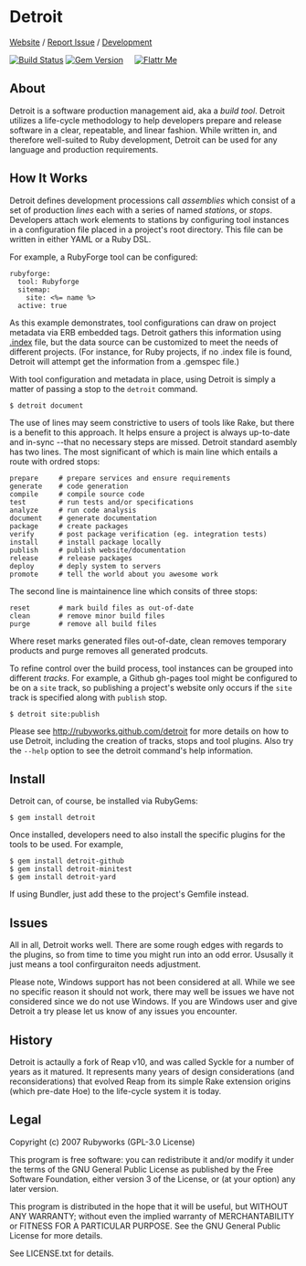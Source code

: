 # Detroit

[Website](http://rubyworks.github.io/detroit) /
[Report Issue](http://github.com/rubyworks/detroit/issues) /
[Development](http://github.com/rubyworks/detroit)

[![Build Status](http://travis-ci.org/rubyworks/detroit.png)](http://travis-ci.org/rubyworks/detroit) 
[![Gem Version](https://badge.fury.io/rb/detroit.png)](http://badge.fury.io/rb/detroit) &nbsp; &nbsp;
[![Flattr Me](http://api.flattr.com/button/flattr-badge-large.png)](http://flattr.com/thing/324911/Rubyworks-Ruby-Development-Fund)


## About

Detroit is a software production management aid, aka a *build tool*.
Detroit utilizes a life-cycle methodology to help developers
prepare and release software in a clear, repeatable, and linear fashion.
While written in, and therefore well-suited to Ruby development, Detroit
can be used for any language and production requirements.


## How It Works

Detroit defines development processions call *assemblies* which consist of
a set of production *lines* each with a series of named *stations*, or
*stops*. Developers attach work elements to stations by configuring
tool instances in a configuration file placed in a project's root
directory. This file can be written in either YAML or a Ruby DSL.

For example, a RubyForge tool can be configured:

    rubyforge:
      tool: Rubyforge
      sitemap:
        site: <%= name %>
      active: true

As this example demonstrates, tool configurations can draw on project
metadata via ERB embedded tags. Detroit gathers this information using
[.index](http://dotruby.github.com/indexer) file, but the data source
can be customized to meet the needs of different projects. (For instance,
for Ruby projects, if no .index file is found, Detroit will attempt get the
information from a .gemspec file.)

With tool configuration and metadata in place, using Detroit is simply
a matter of passing a stop to the `detroit` command. 

    $ detroit document

The use of lines may seem constrictive to users of tools like Rake, but
there is a benefit to this approach. It helps ensure a project is 
always up-to-date and in-sync --that no necessary steps are missed.
Detroit standard asembly has two lines. The most significant of which is
main line which entails a route with ordred stops:

    prepare     # prepare services and ensure requirements
    generate    # code generation
    compile     # compile source code
    test        # run tests and/or specifications
    analyze     # run code analysis
    document    # generate documentation
    package     # create packages
    verify      # post package verification (eg. integration tests)
    install     # install package locally
    publish     # publish website/documentation
    release     # release packages
    deploy      # deply system to servers
    promote     # tell the world about you awesome work

The second line is maintainence line which consits of three stops:

    reset       # mark build files as out-of-date
    clean       # remove minor build files
    purge       # remove all build files

Where reset marks generated files out-of-date, clean removes temporary
products and purge removes all generated prodcuts.

To refine control over the build process, tool instances can be grouped into
different *tracks*. For example, a Github gh-pages tool might be configured
to be on a `site` track, so publishing a project's website only occurs if
the `site` track is specified along with `publish` stop.

    $ detroit site:publish

Please see http://rubyworks.github.com/detroit for more details on how to
use Detroit, including the creation of tracks, stops and tool plugins.
Also try the `--help` option to see the detroit command's help
information.


## Install

Detroit can, of course, be installed via RubyGems:

    $ gem install detroit

Once installed, developers need to also install the specific plugins
for the tools to be used. For example,

    $ gem install detroit-github
    $ gem install detroit-minitest
    $ gem install detroit-yard

If using Bundler, just add these to the project's Gemfile instead.


## Issues

All in all, Detroit works well. There are some rough edges with regards
to the plugins, so from time to time you might run into an odd error.
Ususally it just means a tool confirguraiton needs adjustment.

Please note, Windows support has not been considered at all. While we see
no specific reason it should not work, there may well be issues we have not
considered since we do not use Windows. If you are Windows user and give
Detroit a try please let us know of any issues you encounter.


## History

Detroit is actaully a fork of Reap v10, and was called Syckle for a number
of years as it matured. It represents many years of design considerations
(and reconsiderations) that evolved Reap from its simple Rake extension
origins (which pre-date Hoe) to the life-cycle system it is today.


## Legal

Copyright (c) 2007 Rubyworks (GPL-3.0 License)

This program is free software: you can redistribute it and/or modify
it under the terms of the GNU General Public License as published by
the Free Software Foundation, either version 3 of the License, or
(at your option) any later version.

This program is distributed in the hope that it will be useful,
but WITHOUT ANY WARRANTY; without even the implied warranty of
MERCHANTABILITY or FITNESS FOR A PARTICULAR PURPOSE.  See the
GNU General Public License for more details.

See LICENSE.txt for details.

